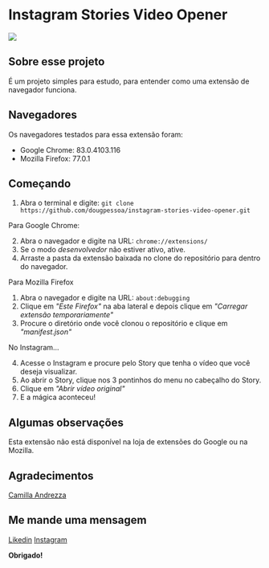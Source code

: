 # Instagram Stories Video Opener

  

![](https://lh3.google.com/u/0/d/1t2ydLjHLo8Gc0MLkVsTkx9GAyyZgj9QE=w2560-h580-iv1)

## Sobre esse projeto
É um projeto simples para estudo, para entender como uma extensão de navegador funciona. 

## Navegadores
Os navegadores testados para essa extensão foram: 

 - Google Chrome: 83.0.4103.116
 - Mozilla Firefox: 77.0.1

## Começando

 1. Abra o terminal e digite: `git clone https://github.com/dougpessoa/instagram-stories-video-opener.git`

Para Google Chrome:

 2. Abra o navegador e digite na URL: `chrome://extensions/`
 3. Se o modo *desenvolvedor* não estiver ativo, ative.
 4. Arraste a pasta da extensão baixada no clone do repositório para dentro do navegador.

Para Mozilla Firefox

 1. Abra o navegador e digite na URL: `about:debugging`
 2. Clique em *"Este Firefox"* na aba lateral e depois clique em *"Carregar extensão temporariamente"*
 3. Procure o diretório onde você clonou o repositório e clique em *"manifest.json"*
 
No Instagram...
 
 4. Acesse o Instagram e procure pelo Story que tenha o vídeo que você deseja visualizar.
 5. Ao abrir o Story, clique nos 3 pontinhos do menu no cabeçalho do Story.
 6. Clique em *"Abrir vídeo original"*
 7. E a mágica aconteceu!

## Algumas observações
Esta extensão não está disponível na loja de extensões do Google ou na Mozilla. 

## Agradecimentos
[Camilla Andrezza](https://www.instagram.com/camilaandrezza/)


## Me mande uma mensagem
[Likedin](https://www.linkedin.com/in/douglaspessoa/)
[Instagram](https://www.instagram.com/dougpeople/)

**Obrigado!**
